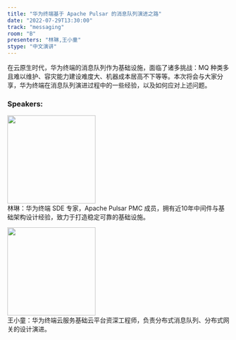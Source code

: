 ```yaml
---
title: "华为终端基于 Apache Pulsar 的消息队列演进之路"
date: "2022-07-29T13:30:00"
track: "messaging"
room: "B"
presenters: "林琳,王小童"
stype: "中文演讲"
---
```

在云原生时代，华为终端的消息队列作为基础设施，面临了诸多挑战：MQ 种类多且难以维护、容灾能力建设难度大、机器成本居高不下等等。本次将会与大家分享，华为终端在消息队列演进过程中的一些经验，以及如何应对上述问题。
 ### Speakers: 
 <img src="images/speaker/1139.png" width="200" /><br>林琳：华为终端 SDE 专家，Apache Pulsar PMC 成员，拥有近10年中间件与基础架构设计经验，致力于打造稳定可靠的基础设施。

 <img src="images/speaker/1139_2.png" width="200" /><br>王小童：华为终端云服务基础云平台资深工程师，负责分布式消息队列、分布式网关的设计演进。

 